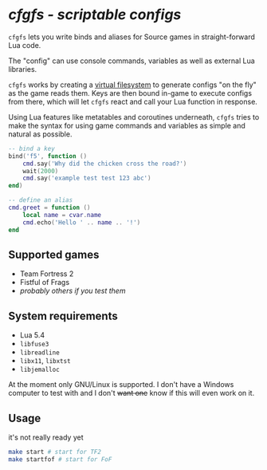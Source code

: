 # *cfgfs - scriptable configs*

`cfgfs` lets you write binds and aliases for Source games in straight-forward
Lua code.

The "config" can use console commands, variables as well as external Lua
libraries.

`cfgfs` works by creating a
[virtual filesystem](https://en.wikipedia.org/wiki/Filesystem_in_Userspace) to
generate configs "on the fly" as the game reads them. Keys are then bound
in-game to execute configs from there, which will let `cfgfs` react and call
your Lua function in response.

Using Lua features like metatables and coroutines underneath, `cfgfs` tries to
make the syntax for using game commands and variables as simple and natural as
possible.

```lua
-- bind a key
bind('f5', function ()
	cmd.say('Why did the chicken cross the road?')
	wait(2000)
	cmd.say('example test test 123 abc')
end)

-- define an alias
cmd.greet = function ()
	local name = cvar.name
	cmd.echo('Hello ' .. name .. '!')
end
```

## Supported games

- Team Fortress 2
- Fistful of Frags
- *probably others if you test them*

## System requirements

- Lua 5.4
- `libfuse3`
- `libreadline`
- `libx11`, `libxtst`
- `libjemalloc`

At the moment only GNU/Linux is supported. I don't have a Windows computer to
test with and I don't <del>want one</del> know if this will even work on it.

## Usage

it's not really ready yet

```sh
make start # start for TF2
make startfof # start for FoF
```
